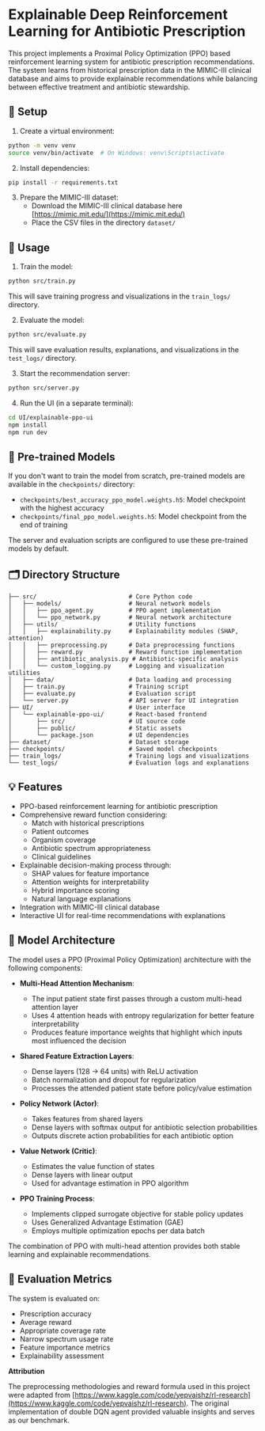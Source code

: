 # Explainable Deep Reinforcement Learning for Antibiotic Prescription

This project implements a Proximal Policy Optimization (PPO) based reinforcement learning system for antibiotic prescription recommendations. The system learns from historical prescription data in the MIMIC-III clinical database and aims to provide explainable recommendations while balancing between effective treatment and antibiotic stewardship.

## 🔧 Setup

1. Create a virtual environment:
```bash
python -m venv venv
source venv/bin/activate  # On Windows: venv\Scripts\activate
```

2. Install dependencies:
```bash
pip install -r requirements.txt
```

3. Prepare the MIMIC-III dataset:
   - Download the MIMIC-III clinical database here [https://mimic.mit.edu/](https://mimic.mit.edu/)
   - Place the CSV files in the directory `dataset/`

## 🔭 Usage

1. Train the model:
```bash
python src/train.py
```
This will save training progress and visualizations in the `train_logs/` directory.

2. Evaluate the model:
```bash
python src/evaluate.py
```
This will save evaluation results, explanations, and visualizations in the `test_logs/` directory.

3. Start the recommendation server:
```bash
python src/server.py
```

4. Run the UI (in a separate terminal):
```bash
cd UI/explainable-ppo-ui
npm install
npm run dev
```

## 💾 Pre-trained Models

If you don't want to train the model from scratch, pre-trained models are available in the `checkpoints/` directory:
- `checkpoints/best_accuracy_ppo_model.weights.h5`: Model checkpoint with the highest accuracy
- `checkpoints/final_ppo_model.weights.h5`: Model checkpoint from the end of training

The server and evaluation scripts are configured to use these pre-trained models by default.

## 🗂️ Directory Structure

```
├── src/                          # Core Python code
│   ├── models/                   # Neural network models
│   │   ├── ppo_agent.py          # PPO agent implementation
│   │   └── ppo_network.py        # Neural network architecture
│   ├── utils/                    # Utility functions
│   │   ├── explainability.py     # Explainability modules (SHAP, attention)
│   │   ├── preprocessing.py      # Data preprocessing functions
│   │   ├── reward.py             # Reward function implementation
│   │   ├── antibiotic_analysis.py # Antibiotic-specific analysis
│   │   └── custom_logging.py     # Logging and visualization utilities
│   ├── data/                     # Data loading and processing
│   ├── train.py                  # Training script
│   ├── evaluate.py               # Evaluation script
│   └── server.py                 # API server for UI integration
├── UI/                           # User interface
│   └── explainable-ppo-ui/       # React-based frontend
│       ├── src/                  # UI source code
│       ├── public/               # Static assets
│       └── package.json          # UI dependencies
├── dataset/                      # Dataset storage
├── checkpoints/                  # Saved model checkpoints
├── train_logs/                   # Training logs and visualizations
└── test_logs/                    # Evaluation logs and explanations
```

## 💡 Features

- PPO-based reinforcement learning for antibiotic prescription
- Comprehensive reward function considering:
  - Match with historical prescriptions
  - Patient outcomes
  - Organism coverage
  - Antibiotic spectrum appropriateness
  - Clinical guidelines
- Explainable decision-making process through:
  - SHAP values for feature importance
  - Attention weights for interpretability
  - Hybrid importance scoring
  - Natural language explanations
- Integration with MIMIC-III clinical database
- Interactive UI for real-time recommendations with explanations

## 🧩 Model Architecture

The model uses a PPO (Proximal Policy Optimization) architecture with the following components:

- **Multi-Head Attention Mechanism**: 
  - The input patient state first passes through a custom multi-head attention layer
  - Uses 4 attention heads with entropy regularization for better feature interpretability
  - Produces feature importance weights that highlight which inputs most influenced the decision

- **Shared Feature Extraction Layers**:
  - Dense layers (128 → 64 units) with ReLU activation
  - Batch normalization and dropout for regularization
  - Processes the attended patient state before policy/value estimation

- **Policy Network (Actor)**:
  - Takes features from shared layers
  - Dense layers with softmax output for antibiotic selection probabilities
  - Outputs discrete action probabilities for each antibiotic option

- **Value Network (Critic)**:
  - Estimates the value function of states
  - Dense layers with linear output
  - Used for advantage estimation in PPO algorithm

- **PPO Training Process**:
  - Implements clipped surrogate objective for stable policy updates
  - Uses Generalized Advantage Estimation (GAE)
  - Employs multiple optimization epochs per data batch

The combination of PPO with multi-head attention provides both stable learning and explainable recommendations.

## 🎯 Evaluation Metrics

The system is evaluated on:
- Prescription accuracy
- Average reward
- Appropriate coverage rate
- Narrow spectrum usage rate
- Feature importance metrics
- Explainability assessment

**Attribution**

The preprocessing methodologies and reward formula used in this project were adapted from [https://www.kaggle.com/code/yepvaishz/rl-research](https://www.kaggle.com/code/yepvaishz/rl-research). The original implementation of double DQN agent provided valuable insights and serves as our benchmark.